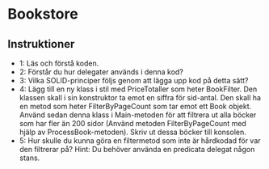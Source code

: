 # Bookstore

## Instruktioner

* 1: Läs och förstå koden. 
* 2: Förstår du hur delegater används i denna kod?
* 3: Vilka SOLID-principer följs genom att lägga upp kod på detta sätt?
* 4: Lägg till en ny klass i stil med PriceTotaller som heter BookFilter. Den klassen skall i sin konstruktor ta emot en siffra för sid-antal. Den skall ha en metod som heter FilterByPageCount som tar emot ett Book objekt. Använd sedan denna klass i Main-metoden för att filtrera ut alla böcker som har fler än 200 sidor (Använd metoden FilterByPageCount med hjälp av ProcessBook-metoden). Skriv ut dessa böcker till konsolen.
* 5: Hur skulle du kunna göra en filtermetod som inte är hårdkodad för var den filtrerar på? Hint: Du behöver använda en predicata delegat någon stans.